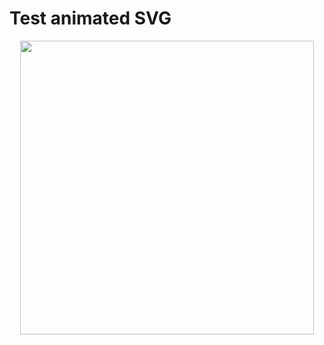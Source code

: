 # Test animated SVG

<p align="center">
  <img src="https://brillout.com/tests/logo-with-text.svg" width=470/>
</p>
